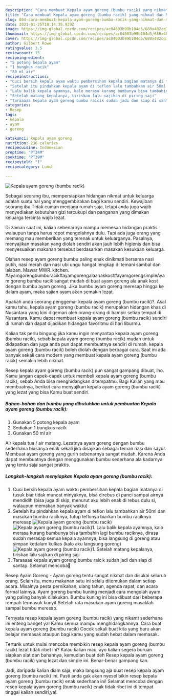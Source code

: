 ```yaml
---
description: "Cara membuat Kepala ayam goreng (bumbu racik) yang nikmat dan Mudah Dibuat"
title: "Cara membuat Kepala ayam goreng (bumbu racik) yang nikmat dan Mudah Dibuat"
slug: 804-cara-membuat-kepala-ayam-goreng-bumbu-racik-yang-nikmat-dan-mudah-dibuat
date: 2021-01-25T18:14:35.929Z
image: https://img-global.cpcdn.com/recipes/ac04603b99b104d5/680x482cq70/kepala-ayam-goreng-bumbu-racik-foto-resep-utama.jpg
thumbnail: https://img-global.cpcdn.com/recipes/ac04603b99b104d5/680x482cq70/kepala-ayam-goreng-bumbu-racik-foto-resep-utama.jpg
cover: https://img-global.cpcdn.com/recipes/ac04603b99b104d5/680x482cq70/kepala-ayam-goreng-bumbu-racik-foto-resep-utama.jpg
author: Gilbert Rowe
ratingvalue: 3.5
reviewcount: 15
recipeingredient:
- "5 potong kepala ayam"
- "1 bungkus racik"
- "50 ml air"
recipeinstructions:
- "Cuci bersih kepala ayam waktu pembersihan kepala bagian matanya di tusuk biar tidak muncat minyaknya, bisa direbus di panci sampai airnya mendidih (bisa juga di skip, menurut aku lebih enak di rebus dulu si, walaupun memakan banyak waktu)"
- "Setelah itu pindahkan kepala ayam di teflon lalu tambahkan air 50ml dan masukan bumbu raciknya, tutup teflonya biarkan bumbu raciknya meresap"
- "Lalu balik kepala ayamnya, kalo merasa kurang bumbunya bisa tambahin lagi bumbu raciknya, dirasa sudah merasap semua kepala ayamnya, bisa langsung di goreng atau simpan kedalam kulkas (kalo aku langsung goreng)"
- "Setelah matang kepalanya, tiriskan lalu sajikan di piring saji"
- "Taraaaaa kepala ayam goreng bumbu raicik sudah jadi dan siap di santap. Selamat mencoba🤗"
categories:
- Resep
tags:
- kepala
- ayam
- goreng

katakunci: kepala ayam goreng 
nutrition: 236 calories
recipecuisine: Indonesian
preptime: "PT34M"
cooktime: "PT39M"
recipeyield: "1"
recipecategory: Lunch

---
```



![Kepala ayam goreng (bumbu racik)](https://img-global.cpcdn.com/recipes/ac04603b99b104d5/680x482cq70/kepala-ayam-goreng-bumbu-racik-foto-resep-utama.jpg)

Sebagai seorang ibu, mempersiapkan hidangan nikmat untuk keluarga adalah suatu hal yang menggembirakan bagi kamu sendiri. Kewajiban seorang ibu Tidak cuman menjaga rumah saja, tetapi anda juga wajib menyediakan kebutuhan gizi tercukupi dan panganan yang dimakan keluarga tercinta wajib lezat.

Di zaman  saat ini, kalian sebenarnya mampu memesan hidangan praktis walaupun tanpa harus repot mengolahnya dulu. Tapi ada juga orang yang memang mau memberikan yang terenak untuk keluarganya. Pasalnya, menyajikan masakan yang diolah sendiri akan jauh lebih higienis dan bisa menyesuaikan makanan tersebut berdasarkan masakan kesukaan keluarga. 

Olahan resep ayam goreng bumbu paling enak dinikmati bersama nasi putih, nasi merah dan nasi ubi ungu hangat lengkap di temani sambal dan lalaban. Mawar MWR_kitchen. #ayamgorengbumburacik#ayamgorengalaanakkost#ayamgorengsimpleAyam goreng bumbu racik sangat mudah di buat ayam goreng ala anak kost dengan bumbu ayam goreng. Jika bumbu ayam goreng meresap hingga ke dalam ayam, maka sajian ayam akan semakin lezat.

Apakah anda seorang penggemar kepala ayam goreng (bumbu racik)?. Asal kamu tahu, kepala ayam goreng (bumbu racik) merupakan hidangan khas di Nusantara yang kini digemari oleh orang-orang di hampir setiap tempat di Nusantara. Kamu dapat membuat kepala ayam goreng (bumbu racik) sendiri di rumah dan dapat dijadikan hidangan favoritmu di hari liburmu.

Kalian tak perlu bingung jika kamu ingin menyantap kepala ayam goreng (bumbu racik), sebab kepala ayam goreng (bumbu racik) mudah untuk didapatkan dan juga anda pun dapat membuatnya sendiri di rumah. kepala ayam goreng (bumbu racik) boleh diolah dengan berbagai cara. Saat ini ada banyak sekali cara modern yang membuat kepala ayam goreng (bumbu racik) semakin lebih nikmat.

Resep kepala ayam goreng (bumbu racik) pun sangat gampang dibuat, lho. Kamu jangan capek-capek untuk membeli kepala ayam goreng (bumbu racik), sebab Anda bisa menghidangkan ditempatmu. Bagi Kalian yang mau membuatnya, berikut cara menyajikan kepala ayam goreng (bumbu racik) yang lezat yang bisa Kamu buat sendiri.

<!--inarticleads1-->

##### Bahan-bahan dan bumbu yang dibutuhkan untuk pembuatan Kepala ayam goreng (bumbu racik):

1. Gunakan 5 potong kepala ayam
1. Sediakan 1 bungkus racik
1. Gunakan 50 ml air


Air kepala tua / air matang. Lezatnya ayam goreng dengan bumbu sederhana biasanya enak sekali jika disajikan sebagai teman nasi dan sayur. Membuat ayam goreng yang gurih sebenarnya sangat mudah. Karena Anda dapat membuatnya dengan menggunakan bumbu sederhana ala kadarnya yang tentu saja sangat praktis. 

<!--inarticleads2-->

##### Langkah-langkah menyiapkan Kepala ayam goreng (bumbu racik):

1. Cuci bersih kepala ayam waktu pembersihan kepala bagian matanya di tusuk biar tidak muncat minyaknya, bisa direbus di panci sampai airnya mendidih (bisa juga di skip, menurut aku lebih enak di rebus dulu si, walaupun memakan banyak waktu)
1. Setelah itu pindahkan kepala ayam di teflon lalu tambahkan air 50ml dan masukan bumbu raciknya, tutup teflonya biarkan bumbu raciknya meresap
<img src="https://img-global.cpcdn.com/steps/8f038a4481376174/160x128cq70/kepala-ayam-goreng-bumbu-racik-langkah-memasak-2-foto.jpg" alt="Kepala ayam goreng (bumbu racik)"><img src="https://img-global.cpcdn.com/steps/4d0546cee9747a9a/160x128cq70/kepala-ayam-goreng-bumbu-racik-langkah-memasak-2-foto.jpg" alt="Kepala ayam goreng (bumbu racik)">1. Lalu balik kepala ayamnya, kalo merasa kurang bumbunya bisa tambahin lagi bumbu raciknya, dirasa sudah merasap semua kepala ayamnya, bisa langsung di goreng atau simpan kedalam kulkas (kalo aku langsung goreng)
<img src="https://img-global.cpcdn.com/steps/8bec9d4612801467/160x128cq70/kepala-ayam-goreng-bumbu-racik-langkah-memasak-3-foto.jpg" alt="Kepala ayam goreng (bumbu racik)">1. Setelah matang kepalanya, tiriskan lalu sajikan di piring saji
1. Taraaaaa kepala ayam goreng bumbu raicik sudah jadi dan siap di santap. Selamat mencoba🤗


Resep Ayam Goreng - Ayam goreng tentu sangat nikmat dan disukai seluruh orang. Selain itu, menu makanan satu ini selalu ditemukan dalam setiap acara. Misalnya pesta pernikahan, ulang tahun, agenda rapat, dan acara formal lainnya. Ayam goreng bumbu kuning menjadi cara mengolah ayam yang paling banyak dilakukan. Bumbu kuning ini bisa dibuat dari beberapa rempah termasuk kunyit Setelah rata masukan ayam goreng masaklah sampai bumbu meresap. 

Ternyata resep kepala ayam goreng (bumbu racik) yang nikamt sederhana ini enteng banget ya! Kamu semua mampu menghidangkannya. Cara buat kepala ayam goreng (bumbu racik) Cocok sekali buat kita yang baru akan belajar memasak ataupun bagi kamu yang sudah hebat dalam memasak.

Tertarik untuk mulai mencoba membikin resep kepala ayam goreng (bumbu racik) lezat tidak ribet ini? Kalau kalian mau, ayo kalian segera buruan siapkan alat dan bahannya, kemudian buat deh Resep kepala ayam goreng (bumbu racik) yang lezat dan simple ini. Benar-benar gampang kan. 

Jadi, daripada kalian diam saja, maka langsung aja buat resep kepala ayam goreng (bumbu racik) ini. Pasti anda gak akan nyesel bikin resep kepala ayam goreng (bumbu racik) enak sederhana ini! Selamat mencoba dengan resep kepala ayam goreng (bumbu racik) enak tidak ribet ini di tempat tinggal kalian sendiri,ya!.

